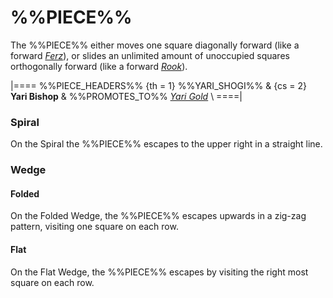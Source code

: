 # %%PIECE%%

The %%PIECE%% either moves one square diagonally forward
(like a forward [*Ferz*](ferz.html)), or slides an unlimited
amount of unoccupied squares orthogonally forward 
(like a forward [*Rook*](rook.html)).

|====
%%PIECE_HEADERS%%
  {th = 1}  %%YARI_SHOGI%%
& {cs = 2}  **Yari Bishop**
&           %%PROMOTES_TO%% [*Yari Gold*](yari_gold.html) \\
====|

### Spiral

On the Spiral the %%PIECE%% escapes to the upper right in
a straight line.

### Wedge

#### Folded

On the Folded Wedge, the %%PIECE%% escapes upwards in a
zig-zag pattern, visiting one square on each row.

#### Flat

On the Flat Wedge, the %%PIECE%% escapes by visiting the
right most square on each row.
